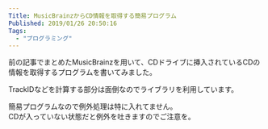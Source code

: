 ```yaml
---
Title: MusicBrainzからCD情報を取得する簡易プログラム
Published: 2019/01/26 20:50:16
Tags:
  - "プログラミング"
---
```

<?# OEmbed "https://blog.hitsujin.jp/entry/2019/01/26/155028" /?>

前の記事でまとめたMusicBrainzを用いて、CDドライブに挿入されているCDの情報を取得するプログラムを書いてみました。  

TrackIDなどを計算する部分は面倒なのでライブラリを利用しています。  

<?# OEmbed "https://github.com/Ovis/GetCDInfoConsole" /?>

簡易プログラムなので例外処理は特に入れてません。  
CDが入っていない状態だと例外を吐きますのでご注意を。  
